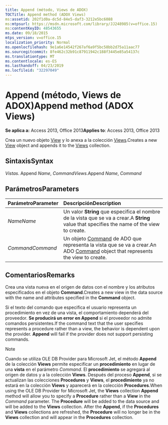 ```yaml
---
title: Append (método, Views de ADOX)
TOCTitle: Append method (ADOX Views)
ms:assetid: 202f1d0a-dc5d-84e5-daf3-3212e5bc6088
ms:mtpsurl: https://msdn.microsoft.com/library/JJ248985(v=office.15)
ms:contentKeyID: 48543655
ms.date: 09/18/2015
mtps_version: v=office.15
localization_priority: Normal
ms.openlocfilehash: 9e1a6e14542f267af6a9f5bc58bb2d75a11aac77
ms.sourcegitcommit: 8fe462c32b91c87911942c188f3445e85a54137c
ms.translationtype: MT
ms.contentlocale: es-ES
ms.lasthandoff: 04/23/2019
ms.locfileid: "32297049"
---
```

# <a name="append-method-adox-views"></a><span data-ttu-id="f28be-102">Append (método, Views de ADOX)</span><span class="sxs-lookup"><span data-stu-id="f28be-102">Append method (ADOX Views)</span></span>

<span data-ttu-id="f28be-103">**Se aplica a:** Access 2013, Office 2013</span><span class="sxs-lookup"><span data-stu-id="f28be-103">**Applies to**: Access 2013, Office 2013</span></span>

<span data-ttu-id="f28be-104">Crea un nuevo objeto [View](view-object-adox.md) y lo anexa a la colección [Views](views-collection-adox.md).</span><span class="sxs-lookup"><span data-stu-id="f28be-104">Creates a new [View](view-object-adox.md) object and appends it to the [Views](views-collection-adox.md) collection.</span></span>

## <a name="syntax"></a><span data-ttu-id="f28be-105">Sintaxis</span><span class="sxs-lookup"><span data-stu-id="f28be-105">Syntax</span></span>

<span data-ttu-id="f28be-106">*Vistas*. Append *Name*, *Command*</span><span class="sxs-lookup"><span data-stu-id="f28be-106">*Views*.Append *Name*, *Command*</span></span>

## <a name="parameters"></a><span data-ttu-id="f28be-107">Parámetros</span><span class="sxs-lookup"><span data-stu-id="f28be-107">Parameters</span></span>

|<span data-ttu-id="f28be-108">Parámetro</span><span class="sxs-lookup"><span data-stu-id="f28be-108">Parameter</span></span>|<span data-ttu-id="f28be-109">Descripción</span><span class="sxs-lookup"><span data-stu-id="f28be-109">Description</span></span>|
|:--------|:----------|
|<span data-ttu-id="f28be-110">*Name*</span><span class="sxs-lookup"><span data-stu-id="f28be-110">*Name*</span></span> |<span data-ttu-id="f28be-111">Un valor **String** que especifica el nombre de la vista que se va a crear.</span><span class="sxs-lookup"><span data-stu-id="f28be-111">A **String** value that specifies the name of the view to create.</span></span>|
|<span data-ttu-id="f28be-112">*Command*</span><span class="sxs-lookup"><span data-stu-id="f28be-112">*Command*</span></span> |<span data-ttu-id="f28be-113">Un objeto [Command](command-object-ado.md) de ADO que representa la vista que se va a crear.</span><span class="sxs-lookup"><span data-stu-id="f28be-113">An ADO [Command](command-object-ado.md) object that represents the view to create.</span></span>|

## <a name="remarks"></a><span data-ttu-id="f28be-114">Comentarios</span><span class="sxs-lookup"><span data-stu-id="f28be-114">Remarks</span></span>

<span data-ttu-id="f28be-115">Crea una vista nueva en el origen de datos con el nombre y los atributos especificados en el objeto **Command**.</span><span class="sxs-lookup"><span data-stu-id="f28be-115">Creates a new view in the data source with the name and attributes specified in the **Command** object.</span></span>

<span data-ttu-id="f28be-p101">Si el texto del comando que especifica el usuario representa un procedimiento en vez de una vista, el comportamiento dependerá del proveedor. **Se producirá un error en Append** si el proveedor no admite comandos persistentes.</span><span class="sxs-lookup"><span data-stu-id="f28be-p101">If the command text that the user specifies represents a procedure rather than a view, the behavior is dependent upon the provider. **Append** will fail if the provider does not support persisting commands.</span></span>

> [!NOTE]
> <span data-ttu-id="f28be-p102">Cuando se utiliza OLE DB Provider para Microsoft Jet, el método **Append** de la colección **Views** permite especificar un **procedimiento** en lugar de una **vista** en el parámetro *Command*. El **procedimiento** se agregará al origen de datos y a la colección **Views**. Después del proceso **Append**, si se actualizan las colecciones **Procedures** y **Views**, el **procedimiento** ya no estará en la colección **Views** y aparecerá en la colección **Procedures**.</span><span class="sxs-lookup"><span data-stu-id="f28be-p102">When using the OLE DB Provider for Microsoft Jet, the **Views** collection **Append** method will allow you to specify a **Procedure** rather than a **View** in the *Command* parameter. The **Procedure** will be added to the data source and will be added to the **Views** collection. After the **Append**, if the **Procedures** and **Views** collections are refreshed, the **Procedure** will no longer be in the **Views** collection and will appear in the **Procedures** collection.</span></span>


